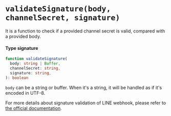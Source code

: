 # `validateSignature(body, channelSecret, signature)`

It is a function to check if a provided channel secret is valid, compared with a
provided body.

#### Type signature

``` typescript
function validateSignature(
  body: string | Buffer,
  channelSecret: string,
  signature: string,
): boolean
```

`body` can be a string or buffer. When it's a string, it will be handled as if
it's encoded in UTF-8.

For more details about signature validation of LINE webhook, please refer
to [the official documentation](https://devdocs.line.me/en/#webhooks).

